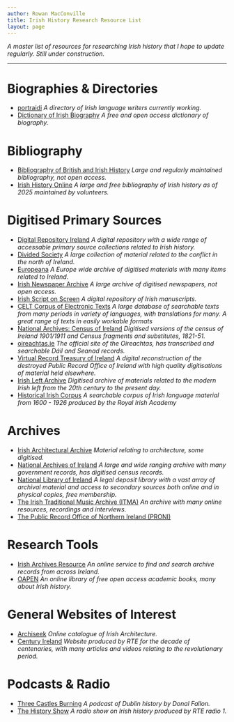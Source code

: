 ```yaml
---
author: Rowan MacConville
title: Irish History Research Resource List
layout: page
---
```


*A master list of resources for researching Irish history that I hope to update regularly. Still under construction.*

---
# Biographies & Directories
- [portraidi](http://www.portraidi.ie) *A directory of Irish language writers currently working.*
- [Dictionary of Irish Biography](https://www.dib.ie/) *A free and open access dictionary of biography.*

# Bibliography
- [Bibliography of British and Irish History](https://www.history.ac.uk/publications/bibliography-british-and-irish-history) *Large and regularly maintained bibliography, not open access.*
- [Irish History Online](https://www.iho.ie) *A large and free bibliography of Irish history as of 2025 maintained by volunteers.*

# Digitised Primary Sources
- [Digital Repository Ireland](https://dri.ie/) *A digital repository with a wide range of accessable primary source collections related to Irish history.*
- [Divided Society](https://www.dividedsociety.org/) *A large collection of material related to the conflict in the north of Ireland.*
- [Europeana](https://www.europeana.eu/en) *A Europe wide archive of digitised materials with many items related to Ireland.*
- [Irish Newspaper Archive](https://www.irishnewsarchive.com) *A large archive of digitised newspapers, not open access.*
- [Irish Script on Screen](https://www.isos.dias.ie/) *A digital repository of Irish manuscripts.*
- [CELT Corpus of Electronic Texts](https://celt.ucc.ie/) *A large database of searchable texts from many periods in variety of languages, with translations for many. A great range of texts in easily workable formats*
- [National Archives: Census of Ireland](http://www.census.nationalarchives.ie/) *Digitised versions of the census of Ireland 1901/1911 and Census fragments and substitutes, 1821-51.*
- [oireachtas.ie](https://www.oireachtas.ie/) *The official site of the Oireachtas, has transcribed and searchable Dáil and Seanad records.*
- [Virtual Record Treasury of Ireland](https://virtualtreasury.ie/) *A digital reconstruction of the destroyed Public Record Office of Ireland with high quality digitisations of material held elsewhere.*
- [Irish Left Archive](https://www.leftarchive.ie/) *Digitised archive of materials related to the modern Irish left from the 20th century to the present day.*
- [Historical Irish Corpus](http://corpas.ria.ie/) *A searchable corpus of Irish language material from 1600 - 1926 produced by the Royal Irish Academy*

# Archives
- [Irish Architectural Archive](https://irisharchitecturalarchive.ie) *Material relating to architecture, some digitised.*
- [National Archives of Ireland](https://nationalarchives.ie/) *A large and wide ranging archive with many government records, has digitised census records.*
- [National Library of Ireland](https://www.nli.ie/) *A legal deposit library with a vast array of archival material and access to secondary sources both online and in physical copies, free membership.*
- [The Irish Traditional Music Archive (ITMA)](https://www.itma.ie/) *An archive with many online resources, recordings and interviews.*
- [The Public Record Office of Northern Ireland (PRONI)](https://www.nidirect.gov.uk/campaigns/public-record-office-northern-ireland-proni)

# Research Tools
- [Irish Archives Resource](https://iar.ie/) *An online service to find and search archive records from across Ireland.*
- [OAPEN](https://www.oapen.org/) *An online library of free open access academic books, many about Irish history.*

# General Websites of Interest
- [Archiseek](https://www.archiseek.com/) *Online catalogue of Irish Architecture.*
- [Century Ireland](https://www.rte.ie/centuryireland/) *Website produced by RTE for the decade of centenaries, with many articles and videos relating to the revolutionary period.*

# Podcasts & Radio
- [Three Castles Burning](https://threecastlesburning.libsyn.com/) *A podcast of Dublin history by Donal Fallon.*
- [The History Show](https://www.rte.ie/radio/radio1/the-history-show/) *A radio show on Irish history produced by RTE radio 1.*